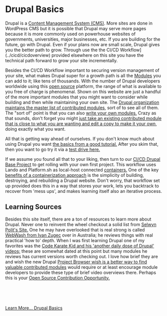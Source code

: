 
# Drupal Basics

Drupal is a [Content Management System (CMS)](../book/cms.md).  More sites are done in WordPress CMS but it is possible that Drupal may serve more pages because it is more commonly used on powerhouse websites of governments, universities, major businesses, etc.  If you are building for the future, go with Drupal.  Even if your plans now are small scale, Drupal gives you the better path to grow.  Through use the the CI/CD Workflow](../cicd/cicdoverview) provided elsewhere on this site you have the technical path forward to grow your site incrementally.

Besides the CI/CD Workflow important to securing version management of your site, what makes Drupal super for a growth path is all the [Modules](../modules/modulesoverview.md) you can add to it; like tens of thousands.  With the number of Drupal developers worldwide using this [open source](../book/opensource.md) platform, the range of what is available to you free of charge is phenomenal.   Shown on this website are just a handful of the more important modules that you might want to consider while building and then while maintaining your own site.  The [Drupal organization maintains the master list of contributed modules](https://drupal.org), sort of to see all of them.  The "sort of" point is that you can also [write your own modules.](https://github.com/PacktPublishing/Drupal-10-Module-Development-Fourth-Edition) Crazy as that sounds, don't forget you might [just take an existing contributed module that is close to what you are wanting and edit a copy to make it your own](https://www.youtube.com/watch?v=MXCK4XPF6E0), doing exactly what you want.

All that is getting way ahead of ourselves.  If you don't know much about using Drupal you want [the basics from a good tutorial.](https://supporthost.com/drupal-tutorial/)  After you skim that, then you want to go try it via a [test drive here.](https://www.gitpod.io/docs/introduction/getting-started/quickstart/drupal)

If we assume you found all that to your liking, then turn to our [CI/CD Drupal Base Project](../book/drupalcicd.md) to get rolling with your own first project.  This workflow uses Lando and Platform.sh as local-host connected [containers.](https://code.visualstudio.com/docs/devcontainers/containers) One of the key [benefits of a containerization approach](https://www.mendix.com/blog/benefits-of-containerization/) is the simplicity of building, destroying, and rebuilding a Drupal website.  Don't worry, that workflow set up provided does this in a way that stores your work, lets you backtrack to recover from 'mess ups', and makes learning itself also an iterative process.

## Learning Sources

Besides this site itself, there are a ton of resources to learn more about Drupal.  Never one to reinvent the wheel checkout a solid list from [Selwyn Polit's Site.](https://selwynpolit.github.io/d9book/learn)  One he may have overlooked that is real strong is called [WebWash from Ivan Zugec](https://www.webwash.net/) over in Australia; he reviews things with real practical 'how to' depth.  When I was first learning Drupal one of my favorites was the [Code Karate Kid and his 'another daily dose of Drupal' videos;](https://www.youtube.com/@codekaratetutorials) these are somewhat dated at this point but many modules he reviews has current versions worth checking out.  I love how brief they are and wish the new Drupal [Project Browser wish is a better way to find valuable contributed modules](https://www.drupal.org/project/project_browser) would require or at least encourage module developers to provide these type of brief video overviews there.  Perhaps this is your [Open Source Contribution Opportunity.](../book/opensource.md)


<br>
<br>
<br>

[Learn More... Drupal Basics](/chapters.md#drupal-basics)

